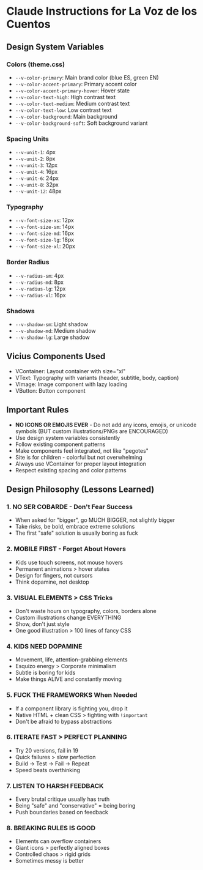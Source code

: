 # Claude Instructions for La Voz de los Cuentos

## Design System Variables

### Colors (theme.css)
- `--v-color-primary`: Main brand color (blue ES, green EN)
- `--v-color-accent-primary`: Primary accent color
- `--v-color-accent-primary-hover`: Hover state
- `--v-color-text-high`: High contrast text
- `--v-color-text-medium`: Medium contrast text  
- `--v-color-text-low`: Low contrast text
- `--v-color-background`: Main background
- `--v-color-background-soft`: Soft background variant

### Spacing Units
- `--v-unit-1`: 4px
- `--v-unit-2`: 8px
- `--v-unit-3`: 12px
- `--v-unit-4`: 16px
- `--v-unit-6`: 24px
- `--v-unit-8`: 32px
- `--v-unit-12`: 48px

### Typography
- `--v-font-size-xs`: 12px
- `--v-font-size-sm`: 14px
- `--v-font-size-md`: 16px
- `--v-font-size-lg`: 18px
- `--v-font-size-xl`: 20px

### Border Radius
- `--v-radius-sm`: 4px
- `--v-radius-md`: 8px
- `--v-radius-lg`: 12px
- `--v-radius-xl`: 16px

### Shadows
- `--v-shadow-sm`: Light shadow
- `--v-shadow-md`: Medium shadow
- `--v-shadow-lg`: Large shadow

## Vicius Components Used
- VContainer: Layout container with size="xl"
- VText: Typography with variants (header, subtitle, body, caption)
- VImage: Image component with lazy loading
- VButton: Button component

## Important Rules
- **NO ICONS OR EMOJIS EVER** - Do not add any icons, emojis, or unicode symbols (BUT custom illustrations/PNGs are ENCOURAGED)
- Use design system variables consistently
- Follow existing component patterns
- Make components feel integrated, not like "pegotes"
- Site is for children - colorful but not overwhelming
- Always use VContainer for proper layout integration
- Respect existing spacing and color patterns

## Design Philosophy (Lessons Learned)

### 1. NO SER COBARDE - Don't Fear Success
- When asked for "bigger", go MUCH BIGGER, not slightly bigger
- Take risks, be bold, embrace extreme solutions
- The first "safe" solution is usually boring as fuck

### 2. MOBILE FIRST - Forget About Hovers
- Kids use touch screens, not mouse hovers
- Permanent animations > hover states
- Design for fingers, not cursors
- Think dopamine, not desktop

### 3. VISUAL ELEMENTS > CSS Tricks
- Don't waste hours on typography, colors, borders alone
- Custom illustrations change EVERYTHING
- Show, don't just style
- One good illustration > 100 lines of fancy CSS

### 4. KIDS NEED DOPAMINE
- Movement, life, attention-grabbing elements
- Esquizo energy > Corporate minimalism
- Subtle is boring for kids
- Make things ALIVE and constantly moving

### 5. FUCK THE FRAMEWORKS When Needed
- If a component library is fighting you, drop it
- Native HTML + clean CSS > fighting with `!important`
- Don't be afraid to bypass abstractions

### 6. ITERATE FAST > PERFECT PLANNING
- Try 20 versions, fail in 19
- Quick failures > slow perfection
- Build → Test → Fail → Repeat
- Speed beats overthinking

### 7. LISTEN TO HARSH FEEDBACK
- Every brutal critique usually has truth
- Being "safe" and "conservative" = being boring
- Push boundaries based on feedback

### 8. BREAKING RULES IS GOOD
- Elements can overflow containers
- Giant icons > perfectly aligned boxes
- Controlled chaos > rigid grids
- Sometimes messy is better